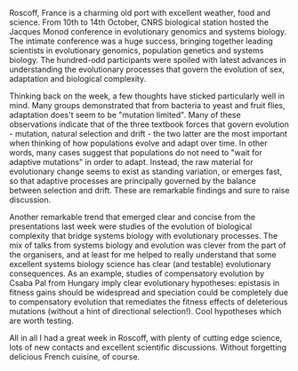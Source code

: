 Roscoff, France is a charming old port with excellent weather, food and science. From 10th to 14th October, CNRS biological station hosted the Jacques Monod conference in evolutionary genomics and systems biology. The intimate conference was a huge success, bringing together leading scientists in evolutionary genomics, population genetics and systems biology. The hundred-odd participants were spoiled with latest advances in understanding the evolutionary processes that govern the evolution of sex, adaptation and biological complexity.

Thinking back on the week, a few thoughts have sticked particularly well in mind. Many groups demonstrated that from bacteria to yeast and fruit flies, adaptation does't seem to be "mutation limited". Many of these observations indicate that of the three textbook forces that govern evolution - mutation, natural selection and drift - the two latter are the most important when thinking of how populations evolve and adapt over time. In other words, many cases suggest that populations do not need to "wait for adaptive mutations" in order to adapt. Instead, the raw material for evolutionary change seems to exist as standing variation, or emerges fast, so that adaptive processes are principally governed by the balance between selection and drift. These are remarkable findings and sure to raise discussion.

Another remarkable trend that emerged clear and concise from the presentations last week were studies of the evolution of biological complexity that bridge systems biology with evolutionary processes. The mix of talks from systems biology and evolution was clever from the part of the organisers, and at least for me helped to really understand that some excellent systems biology science has clear (and testable) evolutionary consequences. As an example, studies of compensatory evolution by Csaba Pal from Hungary imply clear evolutionary hypotheses: epistasis in fitness gains should be widespread and speciation could be completely due to compensatory evolution that remediates the fitness effects of deleterious mutations (without a hint of directional selection!). Cool hypotheses which are worth testing.

All in all I had a great week in Roscoff, with plenty of cutting edge science, lots of new contacts and excellent scientific discussions. Without forgetting delicious French cuisine, of course.

